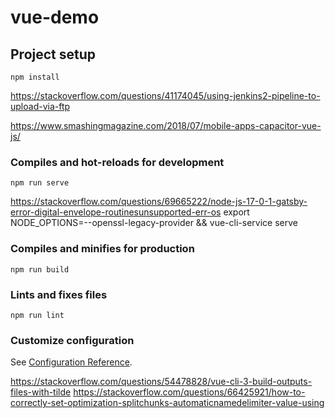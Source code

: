 # vue-demo

## Project setup
```
npm install
```
https://stackoverflow.com/questions/41174045/using-jenkins2-pipeline-to-upload-via-ftp

https://www.smashingmagazine.com/2018/07/mobile-apps-capacitor-vue-js/
### Compiles and hot-reloads for development
```
npm run serve
```
https://stackoverflow.com/questions/69665222/node-js-17-0-1-gatsby-error-digital-envelope-routinesunsupported-err-os
export NODE_OPTIONS=--openssl-legacy-provider && vue-cli-service serve

### Compiles and minifies for production
```
npm run build
```

### Lints and fixes files
```
npm run lint
```

### Customize configuration
See [Configuration Reference](https://cli.vuejs.org/config/).



https://stackoverflow.com/questions/54478828/vue-cli-3-build-outputs-files-with-tilde
https://stackoverflow.com/questions/66425921/how-to-correctly-set-optimization-splitchunks-automaticnamedelimiter-value-using